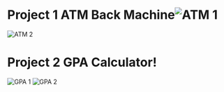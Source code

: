 # Project 1 ATM Back Machine![ATM 1](https://user-images.githubusercontent.com/79992972/163698373-88ec033d-c4b8-4fde-b18f-4b7870122532.PNG)
![ATM 2](https://user-images.githubusercontent.com/79992972/163698376-5abe157d-354c-4e56-ba25-426ab81246e7.PNG)

# Project 2 GPA Calculator!
![GPA 1](https://user-images.githubusercontent.com/79992972/163700689-85457e8f-0ff7-40ea-b080-af8bcdbe265e.PNG)
![GPA 2](https://user-images.githubusercontent.com/79992972/163700690-1e3d2310-3cbd-409a-ae38-f270603dfb19.PNG)
